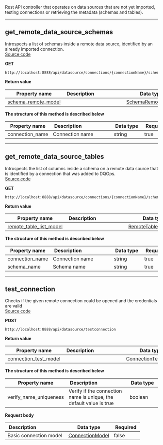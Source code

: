 Rest API controller that operates on data sources that are not yet imported, testing connections or retrieving the metadata (schemas and tables).  


___  
## get_remote_data_source_schemas  
Introspects a list of schemas inside a remote data source, identified by an already imported connection.  
[Source code](https://github.com/dqops/dqo/blob/develop/distribution/python/dqops/client/api/data_sources/get_remote_data_source_schemas.py)
  

**GET**
```
http://localhost:8888/api/datasource/connections/{connectionName}/schemas  
```

**Return value**  
  
|&nbsp;Property&nbsp;name&nbsp;|&nbsp;Description&nbsp;&nbsp;&nbsp;&nbsp;&nbsp;&nbsp;&nbsp;&nbsp;&nbsp;&nbsp;&nbsp;&nbsp;&nbsp;&nbsp;&nbsp;&nbsp;&nbsp;&nbsp;&nbsp;&nbsp;&nbsp;|&nbsp;Data&nbsp;type&nbsp;|
|---------------|---------------------------------|-----------|
|[schema_remote_model](\docs\client\models\#schemaremotemodel)||[SchemaRemoteModel](\docs\client\models\#schemaremotemodel)|




**The structure of this method is described below**  
  
|&nbsp;Property&nbsp;name&nbsp;|&nbsp;Description&nbsp;&nbsp;&nbsp;&nbsp;&nbsp;&nbsp;&nbsp;&nbsp;&nbsp;&nbsp;&nbsp;&nbsp;&nbsp;&nbsp;&nbsp;&nbsp;&nbsp;&nbsp;&nbsp;&nbsp;&nbsp;|&nbsp;Data&nbsp;type&nbsp;|&nbsp;Required&nbsp;|
|---------------|---------------------------------|-----------|----------|
|connection_name|Connection name|string|true|





___  
## get_remote_data_source_tables  
Introspects the list of columns inside a schema on a remote data source that is identified by a connection that was added to DQOps.  
[Source code](https://github.com/dqops/dqo/blob/develop/distribution/python/dqops/client/api/data_sources/get_remote_data_source_tables.py)
  

**GET**
```
http://localhost:8888/api/datasource/connections/{connectionName}/schemas/{schemaName}/tables  
```

**Return value**  
  
|&nbsp;Property&nbsp;name&nbsp;|&nbsp;Description&nbsp;&nbsp;&nbsp;&nbsp;&nbsp;&nbsp;&nbsp;&nbsp;&nbsp;&nbsp;&nbsp;&nbsp;&nbsp;&nbsp;&nbsp;&nbsp;&nbsp;&nbsp;&nbsp;&nbsp;&nbsp;|&nbsp;Data&nbsp;type&nbsp;|
|---------------|---------------------------------|-----------|
|[remote_table_list_model](\docs\client\models\#remotetablelistmodel)||[RemoteTableListModel](\docs\client\models\#remotetablelistmodel)|




**The structure of this method is described below**  
  
|&nbsp;Property&nbsp;name&nbsp;|&nbsp;Description&nbsp;&nbsp;&nbsp;&nbsp;&nbsp;&nbsp;&nbsp;&nbsp;&nbsp;&nbsp;&nbsp;&nbsp;&nbsp;&nbsp;&nbsp;&nbsp;&nbsp;&nbsp;&nbsp;&nbsp;&nbsp;|&nbsp;Data&nbsp;type&nbsp;|&nbsp;Required&nbsp;|
|---------------|---------------------------------|-----------|----------|
|connection_name|Connection name|string|true|
|schema_name|Schema name|string|true|





___  
## test_connection  
Checks if the given remote connection could be opened and the credentials are valid  
[Source code](https://github.com/dqops/dqo/blob/develop/distribution/python/dqops/client/api/data_sources/test_connection.py)
  

**POST**
```
http://localhost:8888/api/datasource/testconnection  
```

**Return value**  
  
|&nbsp;Property&nbsp;name&nbsp;|&nbsp;Description&nbsp;&nbsp;&nbsp;&nbsp;&nbsp;&nbsp;&nbsp;&nbsp;&nbsp;&nbsp;&nbsp;&nbsp;&nbsp;&nbsp;&nbsp;&nbsp;&nbsp;&nbsp;&nbsp;&nbsp;&nbsp;|&nbsp;Data&nbsp;type&nbsp;|
|---------------|---------------------------------|-----------|
|[connection_test_model](\docs\client\models\#connectiontestmodel)||[ConnectionTestModel](\docs\client\models\#connectiontestmodel)|




**The structure of this method is described below**  
  
|&nbsp;Property&nbsp;name&nbsp;|&nbsp;Description&nbsp;&nbsp;&nbsp;&nbsp;&nbsp;&nbsp;&nbsp;&nbsp;&nbsp;&nbsp;&nbsp;&nbsp;&nbsp;&nbsp;&nbsp;&nbsp;&nbsp;&nbsp;&nbsp;&nbsp;&nbsp;|&nbsp;Data&nbsp;type&nbsp;|&nbsp;Required&nbsp;|
|---------------|---------------------------------|-----------|----------|
|verify_name_uniqueness|Verify if the connection name is unique, the default value is true|boolean|false|




**Request body**  
  
|&nbsp;Description&nbsp;&nbsp;&nbsp;&nbsp;&nbsp;&nbsp;&nbsp;&nbsp;&nbsp;&nbsp;&nbsp;&nbsp;&nbsp;&nbsp;&nbsp;&nbsp;&nbsp;&nbsp;&nbsp;&nbsp;&nbsp;|&nbsp;Data&nbsp;type&nbsp;|&nbsp;Required&nbsp;|
|---------------------------------|-----------|----------|
|Basic connection model|[ConnectionModel](\docs\client\models\#connectionmodel)|false|



